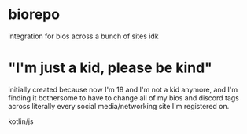 # biorepo
integration for bios across a bunch of sites idk

# "I'm just a kid, please be kind"

initially created because now I'm 18 and I'm not a kid anymore, and I'm finding it bothersome to have to change all of my bios and discord tags across literally every social media/networking site I'm registered on.

kotlin/js
